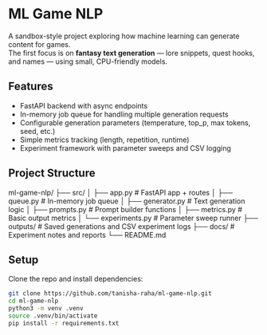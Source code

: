 # ML Game NLP

A sandbox-style project exploring how machine learning can generate content for games.  
The first focus is on **fantasy text generation** — lore snippets, quest hooks, and names — using small, CPU-friendly models.

## Features
- FastAPI backend with async endpoints
- In-memory job queue for handling multiple generation requests
- Configurable generation parameters (temperature, top_p, max tokens, seed, etc.)
- Simple metrics tracking (length, repetition, runtime)
- Experiment framework with parameter sweeps and CSV logging

## Project Structure
ml-game-nlp/
├── src/
│ ├── app.py # FastAPI app + routes
│ ├── queue.py # In-memory job queue
│ ├── generator.py # Text generation logic
│ ├── prompts.py # Prompt builder functions
│ ├── metrics.py # Basic output metrics
│ └── experiments.py # Parameter sweep runner
├── outputs/ # Saved generations and CSV experiment logs
├── docs/ # Experiment notes and reports
└── README.md

## Setup

Clone the repo and install dependencies:

```bash
git clone https://github.com/tanisha-raha/ml-game-nlp.git
cd ml-game-nlp
python3 -m venv .venv
source .venv/bin/activate
pip install -r requirements.txt

